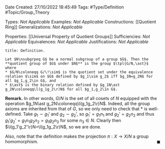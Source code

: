 <div class="topSpace"></div>

Date Created: 27/10/2022 18:45:49
Tags: #Type/Definition #Topic/Group_Theory

Types: _Not Applicable_
Examples: _Not Applicable_
Constructions: [[Quotient Ring]]
Generalizations: _Not Applicable_

Properties: [[Universal Property of Quotient Groups]]
Sufficiencies: _Not Applicable_
Equivalences: _Not Applicable_
Justifications: _Not Applicable_

``` ad-Definition
title: Definition.

Let $N\nsubgrpeq G$ be a normal subgroup of a group $G$. Then the **quotient group of $G$ under $N$** is the group $\tpl{G/N,\ast}$ where
* $G/N\coloneqq G/\!\sim$ is the quotient set under the equivalence relation $\sim$ on $G$ defined by $g_1\sim g_2$ iff $g_1N=g_2N$ for all $g_1,g_2\in G$, and
* $\ast$ is the binary relation defined by $g_1N\ast g_2N\coloneqq\l(g_1g_2\r)N$ for all $g_1,g_2\in G$.

```

**Remark.** In other words, $G/N$ is the set of all cosets of $N$ equipped with the operation $g_1N\ast g_2N\coloneqq\l(g_1g_2\r)N$. Indeed, all the group axioms are inherited from that of $G$, so we only need to check that $\ast$ is well-defined. Take $g_1\sim g_1'$ and $g_2\sim g_2'$, so $g_1'=g_1n_1$ and $g_2'=g_2n_2$ and thus $g_1'g_2'=g_1n_1g_2n_2=g_1g_2n_3$ for some $n_3\in N$. Clearly then $\l(g_1'g_2'\r)N=\l(g_1g_2\r)N$, so we are done.

Also, note that the definition makes the projection $\pi:X\to X/N$ a group homomorphism.<span style="float:right;">$\blacksquare$</span>
